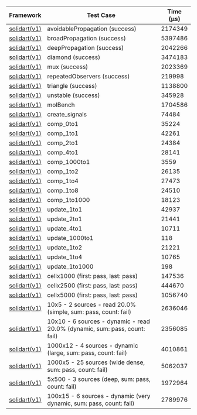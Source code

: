 | Framework | Test Case | Time (μs) |
| --- | --- | --- |
| [solidart(v1)](https://github.com/nank1ro/solidart) | avoidablePropagation (success) | 2174349 |
| [solidart(v1)](https://github.com/nank1ro/solidart) | broadPropagation (success) | 5397486 |
| [solidart(v1)](https://github.com/nank1ro/solidart) | deepPropagation (success) | 2042266 |
| [solidart(v1)](https://github.com/nank1ro/solidart) | diamond (success) | 3474183 |
| [solidart(v1)](https://github.com/nank1ro/solidart) | mux (success) | 2023369 |
| [solidart(v1)](https://github.com/nank1ro/solidart) | repeatedObservers (success) | 219998 |
| [solidart(v1)](https://github.com/nank1ro/solidart) | triangle (success) | 1138800 |
| [solidart(v1)](https://github.com/nank1ro/solidart) | unstable (success) | 345928 |
| [solidart(v1)](https://github.com/nank1ro/solidart) | molBench | 1704586 |
| [solidart(v1)](https://github.com/nank1ro/solidart) | create_signals | 74484 |
| [solidart(v1)](https://github.com/nank1ro/solidart) | comp_0to1 | 35224 |
| [solidart(v1)](https://github.com/nank1ro/solidart) | comp_1to1 | 42261 |
| [solidart(v1)](https://github.com/nank1ro/solidart) | comp_2to1 | 24384 |
| [solidart(v1)](https://github.com/nank1ro/solidart) | comp_4to1 | 28141 |
| [solidart(v1)](https://github.com/nank1ro/solidart) | comp_1000to1 | 3559 |
| [solidart(v1)](https://github.com/nank1ro/solidart) | comp_1to2 | 26135 |
| [solidart(v1)](https://github.com/nank1ro/solidart) | comp_1to4 | 27473 |
| [solidart(v1)](https://github.com/nank1ro/solidart) | comp_1to8 | 24510 |
| [solidart(v1)](https://github.com/nank1ro/solidart) | comp_1to1000 | 18123 |
| [solidart(v1)](https://github.com/nank1ro/solidart) | update_1to1 | 42937 |
| [solidart(v1)](https://github.com/nank1ro/solidart) | update_2to1 | 21441 |
| [solidart(v1)](https://github.com/nank1ro/solidart) | update_4to1 | 10711 |
| [solidart(v1)](https://github.com/nank1ro/solidart) | update_1000to1 | 118 |
| [solidart(v1)](https://github.com/nank1ro/solidart) | update_1to2 | 21221 |
| [solidart(v1)](https://github.com/nank1ro/solidart) | update_1to4 | 10765 |
| [solidart(v1)](https://github.com/nank1ro/solidart) | update_1to1000 | 198 |
| [solidart(v1)](https://github.com/nank1ro/solidart) | cellx1000 (first: pass, last: pass) | 147536 |
| [solidart(v1)](https://github.com/nank1ro/solidart) | cellx2500 (first: pass, last: pass) | 444670 |
| [solidart(v1)](https://github.com/nank1ro/solidart) | cellx5000 (first: pass, last: pass) | 1056740 |
| [solidart(v1)](https://github.com/nank1ro/solidart) | 10x5 - 2 sources - read 20.0% (simple, sum: pass, count: fail) | 2636046 |
| [solidart(v1)](https://github.com/nank1ro/solidart) | 10x10 - 6 sources - dynamic - read 20.0% (dynamic, sum: pass, count: fail) | 2356085 |
| [solidart(v1)](https://github.com/nank1ro/solidart) | 1000x12 - 4 sources - dynamic (large, sum: pass, count: fail) | 4010861 |
| [solidart(v1)](https://github.com/nank1ro/solidart) | 1000x5 - 25 sources (wide dense, sum: pass, count: fail) | 5062037 |
| [solidart(v1)](https://github.com/nank1ro/solidart) | 5x500 - 3 sources (deep, sum: pass, count: fail) | 1972964 |
| [solidart(v1)](https://github.com/nank1ro/solidart) | 100x15 - 6 sources - dynamic (very dynamic, sum: pass, count: fail) | 2789976 |
